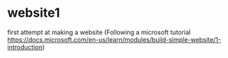 # website1
first attempt at making a website 
(Following a microsoft tutorial https://docs.microsoft.com/en-us/learn/modules/build-simple-website/1-introduction)